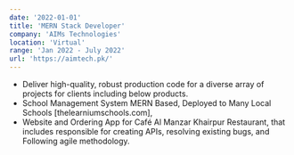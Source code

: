 ```yaml
---
date: '2022-01-01'
title: 'MERN Stack Developer'
company: 'AIMs Technologies'
location: 'Virtual'
range: 'Jan 2022 - July 2022'
url: 'https://aimtech.pk/'
---
```


- Deliver high-quality, robust production code for a diverse array of projects for clients including below products.
- School Management System MERN Based, Deployed to Many Local Schools [thelearniumschools.com],
- Website and Ordering App for Café Al Manzar Khairpur Restaurant, that includes responsible for creating APIs, resolving existing bugs, and Following agile methodology.